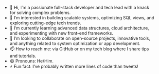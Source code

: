 - 👋 Hi, I’m a passionate full-stack developer and tech lead with a knack for solving complex problems.
- 👀 I’m interested in building scalable systems, optimizing SQL views, and exploring cutting-edge tech trends.
- 🌱 I’m currently learning advanced data structures, cloud architecture, and experimenting with new front-end frameworks.
- 💞️ I’m looking to collaborate on open-source projects, innovative tools, and anything related to system optimization or app development.
- 📫 How to reach me: via GitHub or on my tech blog where I share tips and tutorials.
- 😄 Pronouns: He/Him.
- ⚡ Fun fact: I’ve probably written more lines of code than tweets!
